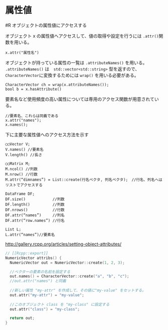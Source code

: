 # 属性値

#R オブジェクトの属性値にアクセスする

オブジェクト x の属性値へアクセスして、値の取得や設定を行うには `.attr()`関数を用いる。

```
x.attr("属性名")
```

オブジェクトが持っている属性の一覧は `.attributeNames()` を用いる。 `.attributeNames()` は　`std::vector<std::string>` 型を返すので、`CharacterVector`に変換するためには `wrap()` を用いる必要がある。

```
CharacterVector ch = wrap(x.attributeNames());
bool b = x.hasAttribute()
```



要素名など使用頻度の高い属性については専用のアクセス関数が用意されている。

```
//要素名、これらは同義である
x.attr("names");
x.names();
```

下に主要な属性値へのアクセス方法を示す

```
◯◯Vector V;
V.names() //要素名
V.length() //長さ

◯◯Matrix M;
M.ncol() //列数
M.nrow() //行数
M.attr(“dimnames”) = List::create(行名ベクタ, 列名ベクタ);　//行名、列名へはリストでアクセスする　

DataFrame DF;
DF.size()            //列数
DF.length()          //列数
DF.nrows()           //行数
DF.attr(“names”)     //列名
DF.attr(“row.names”) //行名

List L;
L.attr(“names”)//要素名
```



http://gallery.rcpp.org/articles/setting-object-attributes/
```cpp
// [[Rcpp::export]]
NumericVector attribs() {
  NumericVector out = NumericVector::create(1, 2, 3);

  //ベクターの要素の名前を設定する
  out.names() = CharacterVector::create("a", "b", "c");
  //out.attr("names") と同義
  
  //新しい属性 "my-attr" を作成して、その値に"my-value" をセットする。
  out.attr("my-attr") = "my-value";
  
  //このオブジェクト class を "my-class" に設定する
  out.attr("class") = "my-class";

  return out;
}
```














